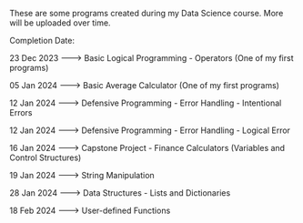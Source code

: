 These are some programs created during my Data Science course. More will be uploaded over time.


Completion Date:

23 Dec 2023  --->  Basic Logical Programming - Operators    (One of my first programs)

05 Jan 2024  --->  Basic Average Calculator                 (One of my first programs)

12 Jan 2024  --->  Defensive Programming - Error Handling - Intentional Errors

12 Jan 2024  --->  Defensive Programming - Error Handling - Logical Error

16 Jan 2024  --->  Capstone Project - Finance Calculators  (Variables and Control Structures)

19 Jan 2024  --->  String Manipulation

28 Jan 2024  --->  Data Structures - Lists and Dictionaries

18 Feb 2024  --->  User-defined Functions
